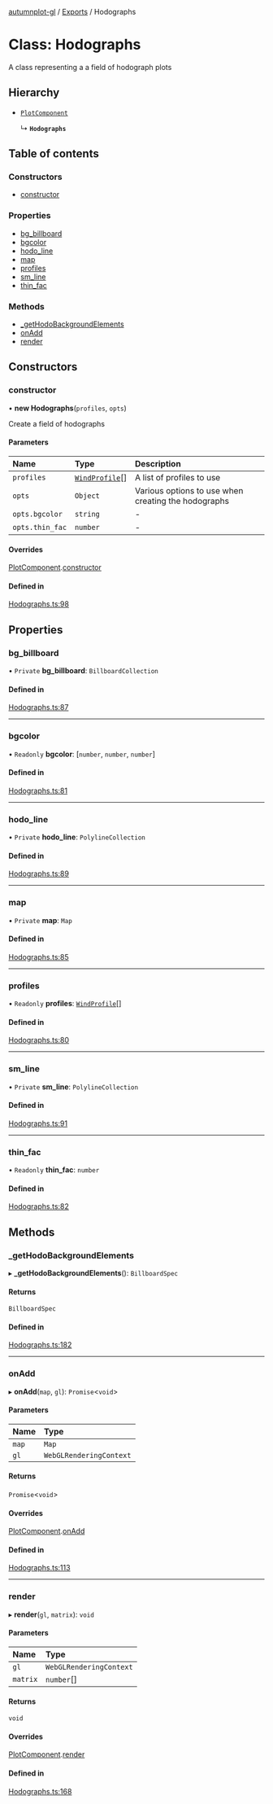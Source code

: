 [autumnplot-gl](../README.md) / [Exports](../modules.md) / Hodographs

# Class: Hodographs

A class representing a a field of hodograph plots

## Hierarchy

- [`PlotComponent`](PlotComponent.md)

  ↳ **`Hodographs`**

## Table of contents

### Constructors

- [constructor](Hodographs.md#constructor)

### Properties

- [bg\_billboard](Hodographs.md#bg_billboard)
- [bgcolor](Hodographs.md#bgcolor)
- [hodo\_line](Hodographs.md#hodo_line)
- [map](Hodographs.md#map)
- [profiles](Hodographs.md#profiles)
- [sm\_line](Hodographs.md#sm_line)
- [thin\_fac](Hodographs.md#thin_fac)

### Methods

- [\_getHodoBackgroundElements](Hodographs.md#_gethodobackgroundelements)
- [onAdd](Hodographs.md#onadd)
- [render](Hodographs.md#render)

## Constructors

### constructor

• **new Hodographs**(`profiles`, `opts`)

Create a field of hodographs

#### Parameters

| Name | Type | Description |
| :------ | :------ | :------ |
| `profiles` | [`WindProfile`](../interfaces/WindProfile.md)[] | A list of profiles to use |
| `opts` | `Object` | Various options to use when creating the hodographs |
| `opts.bgcolor` | `string` | - |
| `opts.thin_fac` | `number` | - |

#### Overrides

[PlotComponent](PlotComponent.md).[constructor](PlotComponent.md#constructor)

#### Defined in

[Hodographs.ts:98](https://github.com/tsupinie/autumnplot-gl/blob/749eabd/src/Hodographs.ts#L98)

## Properties

### bg\_billboard

• `Private` **bg\_billboard**: `BillboardCollection`

#### Defined in

[Hodographs.ts:87](https://github.com/tsupinie/autumnplot-gl/blob/749eabd/src/Hodographs.ts#L87)

___

### bgcolor

• `Readonly` **bgcolor**: [`number`, `number`, `number`]

#### Defined in

[Hodographs.ts:81](https://github.com/tsupinie/autumnplot-gl/blob/749eabd/src/Hodographs.ts#L81)

___

### hodo\_line

• `Private` **hodo\_line**: `PolylineCollection`

#### Defined in

[Hodographs.ts:89](https://github.com/tsupinie/autumnplot-gl/blob/749eabd/src/Hodographs.ts#L89)

___

### map

• `Private` **map**: `Map`

#### Defined in

[Hodographs.ts:85](https://github.com/tsupinie/autumnplot-gl/blob/749eabd/src/Hodographs.ts#L85)

___

### profiles

• `Readonly` **profiles**: [`WindProfile`](../interfaces/WindProfile.md)[]

#### Defined in

[Hodographs.ts:80](https://github.com/tsupinie/autumnplot-gl/blob/749eabd/src/Hodographs.ts#L80)

___

### sm\_line

• `Private` **sm\_line**: `PolylineCollection`

#### Defined in

[Hodographs.ts:91](https://github.com/tsupinie/autumnplot-gl/blob/749eabd/src/Hodographs.ts#L91)

___

### thin\_fac

• `Readonly` **thin\_fac**: `number`

#### Defined in

[Hodographs.ts:82](https://github.com/tsupinie/autumnplot-gl/blob/749eabd/src/Hodographs.ts#L82)

## Methods

### \_getHodoBackgroundElements

▸ **_getHodoBackgroundElements**(): `BillboardSpec`

#### Returns

`BillboardSpec`

#### Defined in

[Hodographs.ts:182](https://github.com/tsupinie/autumnplot-gl/blob/749eabd/src/Hodographs.ts#L182)

___

### onAdd

▸ **onAdd**(`map`, `gl`): `Promise`<`void`\>

#### Parameters

| Name | Type |
| :------ | :------ |
| `map` | `Map` |
| `gl` | `WebGLRenderingContext` |

#### Returns

`Promise`<`void`\>

#### Overrides

[PlotComponent](PlotComponent.md).[onAdd](PlotComponent.md#onadd)

#### Defined in

[Hodographs.ts:113](https://github.com/tsupinie/autumnplot-gl/blob/749eabd/src/Hodographs.ts#L113)

___

### render

▸ **render**(`gl`, `matrix`): `void`

#### Parameters

| Name | Type |
| :------ | :------ |
| `gl` | `WebGLRenderingContext` |
| `matrix` | `number`[] |

#### Returns

`void`

#### Overrides

[PlotComponent](PlotComponent.md).[render](PlotComponent.md#render)

#### Defined in

[Hodographs.ts:168](https://github.com/tsupinie/autumnplot-gl/blob/749eabd/src/Hodographs.ts#L168)
